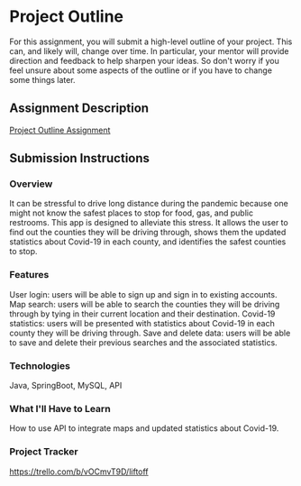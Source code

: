 # Project Outline
For this assignment, you will submit a high-level outline of your project. This can, and likely will, change over time. In particular, your mentor will provide direction and feedback to help sharpen your ideas. So don't worry if you feel unsure about some aspects of the outline or if you have to change some things later.

## Assignment Description
[Project Outline Assignment](https://education.launchcode.org/liftoff/modules/assignments/project-outline)

## Submission Instructions

### Overview
It can be stressful to drive long distance during the pandemic because one might not know the safest places to stop for food, gas, and public restrooms. This app is designed to alleviate this stress. It allows the user to find out the counties they will be driving through, shows them the updated statistics about Covid-19 in each county, and identifies the safest counties to stop. 
### Features
User login: users will be able to sign up and sign in to existing accounts.
Map search: users will be able to search the counties they will be driving through by tying in their current location and their destination. 
Covid-19 statistics: users will be presented with statistics about Covid-19 in each county they will be driving through. 
Save and delete data: users will be able to save and delete their previous searches and the associated statistics.
### Technologies
Java, SpringBoot, MySQL, API
### What I'll Have to Learn
How to use API to integrate maps and updated statistics about Covid-19. 
### Project Tracker
https://trello.com/b/vOCmvT9D/liftoff
